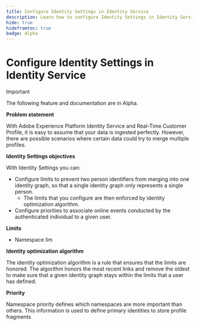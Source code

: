 ```yaml
---
title: Configure Identity Settings in Identity Service
description: Learn how to configure Identity Settings in Identity Service.
hide: true
hidefromtoc: true
badge: Alpha
---
```

# Configure Identity Settings in Identity Service

>[!IMPORTANT]
>
>The following feature and documentation are in Alpha.

**Problem statement**

With Adobe Experience Platform Identity Service and Real-Time Customer Profile, it is easy to assume that your data is ingested perfectly. However, there are possible scenarios where certain data could try to merge multiple profiles.

**Identity Settings objectives**

With Identity Settings you can:

* Configure limits to prevent two person identifiers from merging into one identity graph, so that a single identity graph only represents a single person.
  * The limits that you configure are then enforced by identity optimization algorithm.
* Configure priorities to associate online events conducted by the authenticated individual to a given user.

**Limits**

* Namespace lim

**Identity optimization algorithm**

The identity optimization algorithm is a rule that ensures that the limits are honored. The algorithm honors the most recent links and remove the oldest to make sure that a given identity graph stays within the limits that a user has defined.

**Priority**

Namespace priority defines which namespaces are more important than others. This information is used to define primary identities to store profile fragments